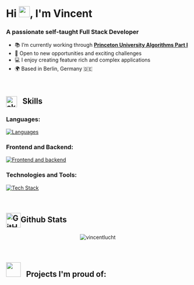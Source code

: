 # Hi <img src="https://raw.githubusercontent.com/MartinHeinz/MartinHeinz/master/wave.gif" width="30px" height="30px" />, I'm Vincent
### A passionate self-taught Full Stack Developer

- 📚 I’m currently working through **[Princeton University Algorithms Part I](https://www.coursera.org/learn/algorithms-part1/)**
- 💼 Open to new opportunities and exciting challenges
- 💻 I enjoy creating feature rich and complex applications
- 🌍 Based in Berlin, Germany 🇩🇪

&nbsp;

<h2>
  <img align="center" src="https://camo.githubusercontent.com/ec5c8741e4ed88b1a5824e32558e15983dbaf6b46ca017418a32e39b4036ba3b/68747470733a2f2f6d65646961322e67697068792e636f6d2f6d656469612f51737347456d706b79454f684243623765312f67697068792e6769663f6369643d656366303565343761306e336769316266716e74716d6f62386739616964316f796a327772336473336d67373030626c267269643d67697068792e676966" alt="skills gif" width="30" />
  &nbsp;
  Skills
</h2>

### Languages:
[![Languages](https://skillicons.dev/icons?i=js,ts,python,html,css,sqlite)](https://skillicons.dev)

### Frontend and Backend:
[![Frontend and backend](https://skillicons.dev/icons?i=react,tailwind,nodejs,express,postgres,prisma)](https://skillicons.dev)

### Technologies and Tools:
[![Tech Stack](https://skillicons.dev/icons?i=vite,npm,git,jest,vscode,webpack)](https://skillicons.dev)

&nbsp;

<h2><img align="center" src="https://camo.githubusercontent.com/792339729babf55dc139ac8189abba7aa4ff21366eecda37b3f0c37200dfa871/68747470733a2f2f6d656469612e67697068792e636f6d2f6d656469612f6959384352426451584f444a5343455249722f67697068792e676966" alt="GitHub stats" width="40" />Github Stats</h2>

<p align="center">
  <img src="https://github-readme-stats.vercel.app/api/top-langs?username=vincentlucht&show_icons=true&locale=en&layout=compact" alt="vincentlucht" />
</p>


&nbsp;


<h2><img src="https://media.giphy.com/media/WUlplcMpOCEmTGBtBW/giphy.gif" width="40"/>&nbsp;&nbsp; Projects I'm proud of:</h2>
